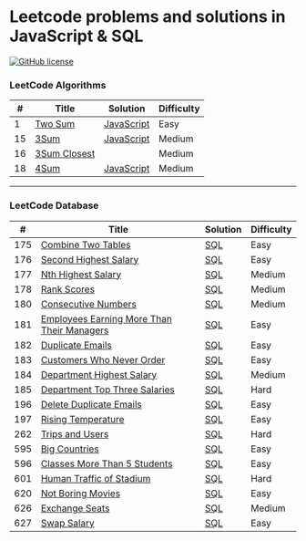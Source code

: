 # Leetcode problems and solutions in JavaScript & SQL
[![GitHub license](https://badges.frapsoft.com/os/mit/mit.svg?v=103)](https://github.com/char1eschen/Leetcode/blob/master/LICENSE.md)
### LeetCode Algorithms

| # | Title | Solution | Difficulty |
|---| ----- | -------- | ---------- |
|1|[Two Sum](https://leetcode.com/problems/two-sum/)| [JavaScript](https://github.com/char1eschen/Leetcode/blob/master/algorithms/TwoSum.js)|Easy|
|15|[3Sum](https://leetcode.com/problems/3sum) | [JavaScript](https://github.com/char1eschen/Leetcode/blob/master/algorithms/3Sum.js)|Medium|
|16|[3Sum Closest](https://leetcode.com/problems/3sum-closest/)| |Medium|
|18|[4Sum](https://leetcode.com/problems/4sum/)| [JavaScript](https://github.com/char1eschen/Leetcode/blob/master/algorithms/4Sum.js)|Medium|

- - - 
### LeetCode Database
| # | Title | Solution | Difficulty |
|---| ----- | -------- | ---------- |
|175|[Combine Two Tables](https://leetcode.com/problems/combine-two-tables)| [SQL](https://github.com/char1eschen/Leetcode/blob/master/database/CombineTwoTables.sql)|Easy|
|176|[Second Highest Salary](https://leetcode.com/problems/second-highest-salary)| [SQL](https://github.com/char1eschen/Leetcode/blob/master/database/SecondHighestSalary.sql)|Easy|
|177|[Nth Highest Salary](https://leetcode.com/problems/nth-highest-salary)| [SQL](https://github.com/char1eschen/Leetcode/blob/master/database/NthHighestSalary.sql)|Medium|
|178|[Rank Scores](https://leetcode.com/problems/rank-scores)| [SQL](https://github.com/char1eschen/Leetcode/blob/master/database/RankScores.sql)|Medium|
|180|[Consecutive Numbers](https://leetcode.com/problems/consecutive-numbers)| [SQL](https://github.com/char1eschen/Leetcode/blob/master/database/ConsecutiveNumbers.sql)|Medium|
|181|[Employees Earning More Than Their Managers](https://leetcode.com/problems/employees-earning-more-than-their-managers)| [SQL](https://github.com/char1eschen/Leetcode/blob/master/database/EmployeesEarningMoreThanTheirManagers.sql)|Easy|
|182|[Duplicate Emails](https://leetcode.com/problems/duplicate-emails)| [SQL](https://github.com/char1eschen/Leetcode/blob/master/database/DuplicateEmails.sql)|Easy|
|183|[Customers Who Never Order](https://leetcode.com/problems/customers-who-never-order)| [SQL](https://github.com/char1eschen/Leetcode/blob/master/database/CustomersWhoNeverOrder.sql)|Easy|
|184|[Department Highest Salary](https://leetcode.com/problems/department-highest-salary)| [SQL](https://github.com/char1eschen/Leetcode/blob/master/database/DepartmentHighestSalary.sql)|Medium|
|185|[Department Top Three Salaries](https://leetcode.com/problems/department-top-three-salaries)| [SQL](https://github.com/char1eschen/Leetcode/blob/master/database/DepartmentTopThreeSalaries.sql)|Hard|
|196|[Delete Duplicate Emails](https://leetcode.com/problems/delete-duplicate-emails)| [SQL](https://github.com/char1eschen/Leetcode/blob/master/database/DeleteDuplicateEmails.sql)|Easy|
|197|[Rising Temperature](https://leetcode.com/problems/rising-temperature)| [SQL](https://github.com/char1eschen/Leetcode/blob/master/database/RisingTemperature.sql)|Easy|
|262|[Trips and Users](https://leetcode.com/problems/trips-and-users)| [SQL](https://github.com/char1eschen/Leetcode/blob/master/database/Trips%20and%20Users.sql)|Hard|
|595|[Big Countries](https://leetcode.com/problems/big-countries)| [SQL](https://github.com/char1eschen/Leetcode/blob/master/database/BigCountries.sql)|Easy|
|596|[Classes More Than 5 Students](https://leetcode.com/problems/classes-more-than-5-students)| [SQL](https://github.com/char1eschen/Leetcode/blob/master/database/ClassesMoreThan5Students.sql)|Easy|
|601|[Human Traffic of Stadium](https://leetcode.com/problems/human-traffic-of-stadium)| [SQL](https://github.com/char1eschen/Leetcode/blob/master/database/HumanTrafficofStadium.sql)|Hard|
|620|[Not Boring Movies](https://leetcode.com/problems/not-boring-movies)| [SQL](https://github.com/char1eschen/Leetcode/blob/master/database/NotBoringMovies.sql)|Easy|
|626|[Exchange Seats](https://leetcode.com/problems/exchange-seats)| [SQL](https://github.com/char1eschen/Leetcode/blob/master/database/ExchangeSeats.sql)|Medium|
|627|[Swap Salary](https://leetcode.com/problems/swap-salary)| [SQL](https://github.com/char1eschen/Leetcode/blob/master/database/SwapSalary.sql)|Easy|
